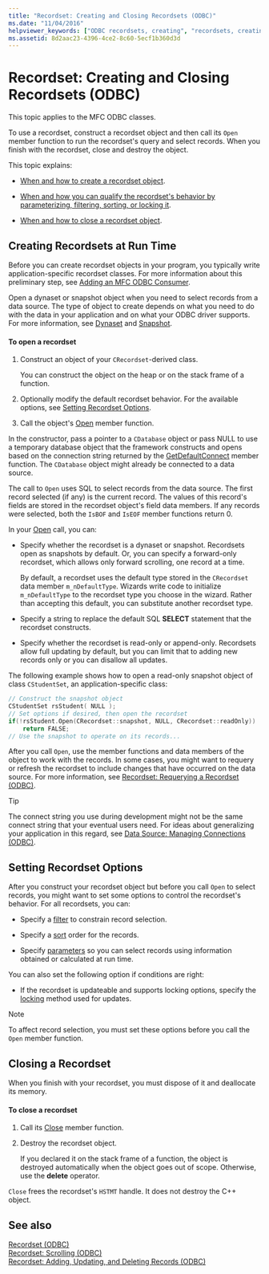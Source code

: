 ```yaml
---
title: "Recordset: Creating and Closing Recordsets (ODBC)"
ms.date: "11/04/2016"
helpviewer_keywords: ["ODBC recordsets, creating", "recordsets, creating", "recordsets, opening", "recordsets, closing", "ODBC recordsets, closing", "ODBC recordsets, opening"]
ms.assetid: 8d2aac23-4396-4ce2-8c60-5ecf1b360d3d
---
```

# Recordset: Creating and Closing Recordsets (ODBC)

This topic applies to the MFC ODBC classes.

To use a recordset, construct a recordset object and then call its `Open` member function to run the recordset's query and select records. When you finish with the recordset, close and destroy the object.

This topic explains:

- [When and how to create a recordset object](#_core_creating_recordsets_at_run_time).

- [When and how you can qualify the recordset's behavior by parameterizing, filtering, sorting, or locking it](#_core_setting_recordset_options).

- [When and how to close a recordset object](#_core_closing_a_recordset).

##  <a name="_core_creating_recordsets_at_run_time"></a> Creating Recordsets at Run Time

Before you can create recordset objects in your program, you typically write application-specific recordset classes. For more information about this preliminary step, see [Adding an MFC ODBC Consumer](../../mfc/reference/adding-an-mfc-odbc-consumer.md).

Open a dynaset or snapshot object when you need to select records from a data source. The type of object to create depends on what you need to do with the data in your application and on what your ODBC driver supports. For more information, see [Dynaset](../../data/odbc/dynaset.md) and [Snapshot](../../data/odbc/snapshot.md).

#### To open a recordset

1. Construct an object of your `CRecordset`-derived class.

   You can construct the object on the heap or on the stack frame of a function.

1. Optionally modify the default recordset behavior. For the available options, see [Setting Recordset Options](#_core_setting_recordset_options).

1. Call the object's [Open](../../mfc/reference/crecordset-class.md#open) member function.

In the constructor, pass a pointer to a `CDatabase` object or pass NULL to use a temporary database object that the framework constructs and opens based on the connection string returned by the [GetDefaultConnect](../../mfc/reference/crecordset-class.md#getdefaultconnect) member function. The `CDatabase` object might already be connected to a data source.

The call to `Open` uses SQL to select records from the data source. The first record selected (if any) is the current record. The values of this record's fields are stored in the recordset object's field data members. If any records were selected, both the `IsBOF` and `IsEOF` member functions return 0.

In your [Open](../../mfc/reference/crecordset-class.md#open) call, you can:

- Specify whether the recordset is a dynaset or snapshot. Recordsets open as snapshots by default. Or, you can specify a forward-only recordset, which allows only forward scrolling, one record at a time.

   By default, a recordset uses the default type stored in the `CRecordset` data member `m_nDefaultType`. Wizards write code to initialize `m_nDefaultType` to the recordset type you choose in the wizard. Rather than accepting this default, you can substitute another recordset type.

- Specify a string to replace the default SQL **SELECT** statement that the recordset constructs.

- Specify whether the recordset is read-only or append-only. Recordsets allow full updating by default, but you can limit that to adding new records only or you can disallow all updates.

The following example shows how to open a read-only snapshot object of class `CStudentSet`, an application-specific class:

```cpp
// Construct the snapshot object
CStudentSet rsStudent( NULL );
// Set options if desired, then open the recordset
if(!rsStudent.Open(CRecordset::snapshot, NULL, CRecordset::readOnly))
    return FALSE;
// Use the snapshot to operate on its records...
```

After you call `Open`, use the member functions and data members of the object to work with the records. In some cases, you might want to requery or refresh the recordset to include changes that have occurred on the data source. For more information, see [Recordset: Requerying a Recordset (ODBC)](../../data/odbc/recordset-requerying-a-recordset-odbc.md).

> [!TIP]
>  The connect string you use during development might not be the same connect string that your eventual users need. For ideas about generalizing your application in this regard, see [Data Source: Managing Connections (ODBC)](../../data/odbc/data-source-managing-connections-odbc.md).

##  <a name="_core_setting_recordset_options"></a> Setting Recordset Options

After you construct your recordset object but before you call `Open` to select records, you might want to set some options to control the recordset's behavior. For all recordsets, you can:

- Specify a [filter](../../data/odbc/recordset-filtering-records-odbc.md) to constrain record selection.

- Specify a [sort](../../data/odbc/recordset-sorting-records-odbc.md) order for the records.

- Specify [parameters](../../data/odbc/recordset-parameterizing-a-recordset-odbc.md) so you can select records using information obtained or calculated at run time.

You can also set the following option if conditions are right:

- If the recordset is updateable and supports locking options, specify the [locking](../../data/odbc/recordset-locking-records-odbc.md) method used for updates.

> [!NOTE]
>  To affect record selection, you must set these options before you call the `Open` member function.

##  <a name="_core_closing_a_recordset"></a> Closing a Recordset

When you finish with your recordset, you must dispose of it and deallocate its memory.

#### To close a recordset

1. Call its [Close](../../mfc/reference/crecordset-class.md#close) member function.

1. Destroy the recordset object.

   If you declared it on the stack frame of a function, the object is destroyed automatically when the object goes out of scope. Otherwise, use the **delete** operator.

`Close` frees the recordset's `HSTMT` handle. It does not destroy the C++ object.

## See also

[Recordset (ODBC)](../../data/odbc/recordset-odbc.md)<br/>
[Recordset: Scrolling (ODBC)](../../data/odbc/recordset-scrolling-odbc.md)<br/>
[Recordset: Adding, Updating, and Deleting Records (ODBC)](../../data/odbc/recordset-adding-updating-and-deleting-records-odbc.md)
